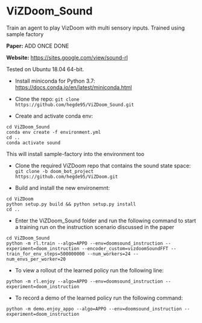 # ViZDoom_Sound
Train an agent to play VizDoom with multi sensory inputs. Trained using sample factory

**Paper:** ADD ONCE DONE

**Website:** https://sites.google.com/view/sound-rl


Tested on Ubuntu 18.04 64-bit.

- Install miniconda for Python 3.7: https://docs.conda.io/en/latest/miniconda.html

- Clone the repo: `git clone https://github.com/hegde95/ViZDoom_Sound.git`

- Create and activate conda env:

```
cd ViZDoom_Sound
conda env create -f environment.yml
cd ..
conda activate sound
```

This will install sample-factory into the environment too

- Clone the required ViZDoom repo that contains the sound state space: `git clone -b doom_bot_project https://github.com/hegde95/ViZDoom.git`

- Build and install the new environemnt:

```
cd ViZDoom
python setup.py build && python setup.py install
cd ..
```

- Enter the ViZDoom_Sound folder and run the following command to start a training run on the instruction scenario discussed in the paper

```
cd ViZDoom_Sound
python -m rl.train --algo=APPO --env=doomsound_instruction --experiment=doom_instruction --encoder_custom=vizdoomSoundFFT --train_for_env_steps=500000000 --num_workers=24 --num_envs_per_worker=20
```

- To view a rollout of the learned policy run the following line:

```
python -m rl.enjoy --algo=APPO --env=doomsound_instruction --experiment=doom_instruction
```

- To record a demo of the learned policy run the following command:

```
python -m demo.enjoy_appo --algo=APPO --env=doomsound_instruction --experiment=doom_instruction
```
